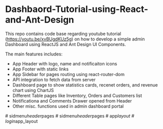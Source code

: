 # Dashbaord-Tutorial-using-React-and-Ant-Design
This repo contains code base regarding youtube tutorial (https://youtu.be/xvBUgdKUz5g) on how to develop a simple admin Dashboard using ReactJS and Ant Design UI Components.

The main features includes:
- App Header with logo, name and notificaiton icons
- App Footer with static links
- App Sidebar for pages routing using react-router-dom
- API integration to fetch data from server
- Dashboard page to show statistics cards, recenet orders, and revenue chart using ChartJS
- Different Table pages like Inventory, Orders and Customers list
- Notificationa and Comments Drawer opened from Header
- Other misc. functions used in admin dashboard portal

#   s i d m e n u _ h e a d e r _ p a g e s  
 #   s i d m e n u _ h e a d e r _ p a g e s  
 #   a p p _ l a y o u t  
 #   l o g i n _ a p p _ l a y o u t  
 